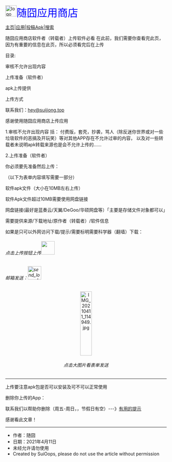<img loading="aaa" src="https://apps.suibbs.online/pic/extreme.png" alt="logo" width="35" height="35"><font face="微软雅黑" size="6.5%" color="blue">随囧应用商店</font>

<a href="/#">主页</a>|<a href="/appss">应用</a>|<a href="#">投稿Apk</a>|<a href="/jquery/">搜索</a>

随囧应用商店软件者（转载者）上传软件必看
在此前，我们需要你查看完此页，因为有重要的信息在此页，所以必须看完后在上传

目录:

审核不允许出现内容

上传准备（软件者）

apk上传提供

上传方式

<a name="tell">联系我们：hey@suijiong.top</a>

感谢使用随囧应用商店上传应用

1.审核不允许出现内容
括：
付费版，套壳，抄袭，骂人（除反迷你世界或对一些垃圾软件的恶搞及开玩笑）等对其他APP存在不允许过审的内容，
以及对一些转载者未说明apk转载来源也是会不允许上传的......

 2.上传准备（软件者）

你必须要先准备然后上传：

（以下为表单内容填写需要一部分）

软件apk文件（大小在10MB左右上传）

软件Apk文件超过10MB需要使用网盘链接

网盘链接(最好是蓝奏云/天翼/DeGoo/华硕网盘等）「主要是存储文件对象都可以」

需要提供来源/下载地址/原作者（转载者）/软件信息

如果是只可以外网访问下载/提示/需要标明需要科学器（翻墙）下载：

<h6>点击上传按钮上传<a href="https://wj.qq.com/s2/8248994/31b1/"><img src = 'https://ftp.bmp.ovh/imgs/2021/04/f6752f1f1fe59fc4.png' width="42" height="42"/></a></h6>


<h6>邮箱发送：<a href="mailto:sui_bili@hotmail.com?subject=App上传来自（填写你的名称）"><img src="https://ae03.alicdn.com/kf/U481fbf4f5a9345fca978bafc80d4fde1V.jpg" alt="send_logo_42×42.png" width="42" height="42" /></a></h6>

<center>
<a href="https://590233ee4fbb3.cdn.sohucs.com/auto/1-auto663f037b390d41a8b29cac4aee3ef7ce">
<img src="https://590233ee4fbb3.cdn.sohucs.com/auto/1-auto663f037b390d41a8b29cac4aee3ef7ce" alt="IMG_20210411_114949.jpg" width="35.5" height="200" />
</a>
<h6>点击大图片看表单发送</h6>
</center>

______

上传要注意apk包是否可以安装及可不可以正常使用

删除你上传的App：

联系我们以帮助你删除（周五-周日，，节假日有空）---》<a href="#tell">有用的提示</a>

感谢看此文章！

______
-  作者：随囧
-  日期：2021年4月11日
-  未经允许请勿使用
-  Created by SuiOops, please do not use the article without permission